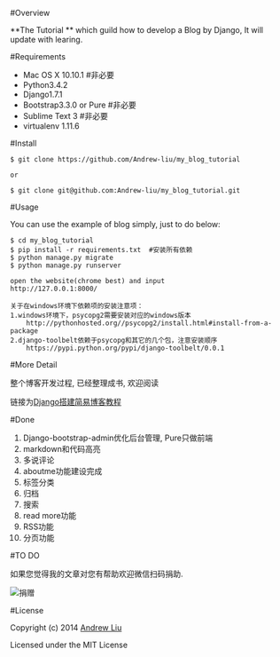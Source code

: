 #Overview

**The Tutorial ** which guild how to develop a Blog by Django, It will update with learing.

#Requirements

- Mac OS X 10.10.1  #非必要
- Python3.4.2
- Django1.7.1 
- Bootstrap3.3.0 or Pure  #非必要
- Sublime Text 3  #非必要
- virtualenv  1.11.6


#Install 

```
$ git clone https://github.com/Andrew-liu/my_blog_tutorial

or

$ git clone git@github.com:Andrew-liu/my_blog_tutorial.git
```

#Usage

You can use the example of blog simply, just to do below:

```
$ cd my_blog_tutorial
$ pip install -r requirements.txt  #安装所有依赖
$ python manage.py migrate
$ python manage.py runserver

open the website(chrome best) and input
http://127.0.0.1:8000/

关于在windows环境下依赖项的安装注意项：
1.windows环境下，psycopg2需要安装对应的windows版本
    http://pythonhosted.org//psycopg2/install.html#install-from-a-package
2.django-toolbelt依赖于psycopg和其它的几个包，注意安装顺序
    https://pypi.python.org/pypi/django-toolbelt/0.0.1
```



#More Detail

整个博客开发过程, 已经整理成书, 欢迎阅读

链接为[Django搭建简易博客教程](http://andrew-liu.gitbooks.io/django-blog/content/)

#Done

1. Django-bootstrap-admin优化后台管理, Pure只做前端
2. markdown和代码高亮
3. 多说评论
4. aboutme功能建设完成
5. 标签分类
6. 归档
7. 搜索
8. read more功能
9. RSS功能
10. 分页功能

#TO DO

如果您觉得我的文章对您有帮助欢迎微信扫码捐助.

![捐赠](http://7rfjyu.com1.z0.glb.clouddn.com/Snip20150611_11.png)

#License

Copyright (c) 2014 [Andrew Liu](http://andrewliu.tk)

Licensed under the MIT License

